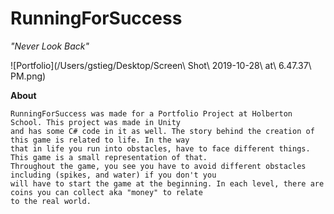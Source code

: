 # RunningForSuccess

  *"Never Look Back"*

![Portfolio](/Users/gstieg/Desktop/Screen\ Shot\ 2019-10-28\ at\ 6.47.37\ PM.png)





**About**

	RunningForSuccess was made for a Portfolio Project at Holberton School. This project was made in Unity
	and has some C# code in it as well. The story behind the creation of this game is related to life. In the way
	that in life you run into obstacles, have to face different things. This game is a small representation of that.
	Throughout the game, you see you have to avoid different obstacles including (spikes, and water) if you don't you 
	will have to start the game at the beginning. In each level, there are coins you can collect aka "money" to relate
	to the real world.